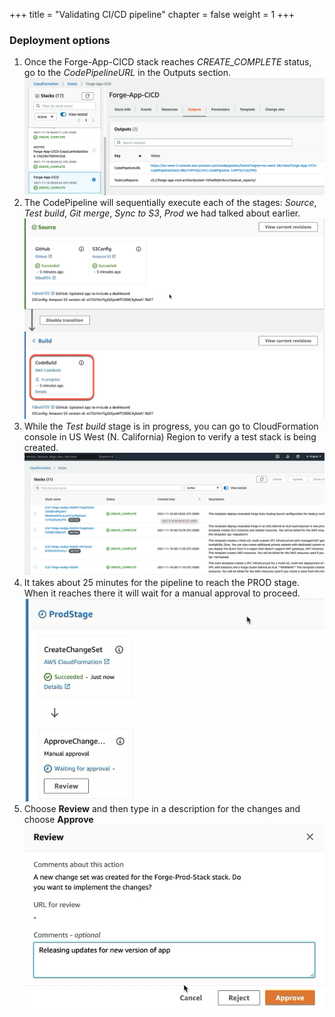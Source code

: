 +++
title = "Validating CI/CD pipeline"
chapter = false
weight = 1
+++

### Deployment options

1. Once the Forge-App-CICD stack reaches *CREATE_COMPLETE* status, go to the *CodePipelineURL* in the Outputs section.
![arch](/images/cicd-stack-complete.png?height=60%&width=60%)
2. The CodePipeline will sequentially execute each of the stages: *Source*, *Test build*, *Git merge*, *Sync to S3*, *Prod* we had talked about earlier.  
![arch](/images/build-stage-progress.png?height=60%&width=60%)
3. While the *Test build* stage is in progress, you can go to CloudFormation console in US West (N. California) Region to verify a test stack is being created. 
![arch](/images/test-stack-progress.png?height=60%&width=60%)
4. It takes about 25 minutes for the pipeline to reach the PROD stage. When it reaches there it will wait for a manual approval to proceed. 
![arch](/images/prod-approval-wait.png)
5. Choose **Review** and then type in a description for the changes and choose **Approve**
![arch](/images/prod-stack-approve.png)